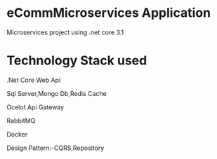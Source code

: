 # eCommMicroservices Application
 Microservices project using .net core 3.1
# Technology Stack used
 .Net Core Web Api
 
 Sql Server,Mongo Db,Redis Cache
 
 Ocelot Api Gateway
 
 RabbitMQ
 
 Docker
 
 Design Pattern:-CQRS,Repository
 


